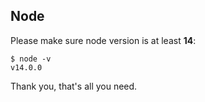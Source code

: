 ## Node

Please make sure node version is at least **14**:

```
$ node -v
v14.0.0
```

Thank you, that's all you need.
